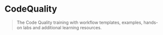 # CodeQuality
> The Code Quality training with workflow templates, examples, hands-on labs and additional learning resources.
